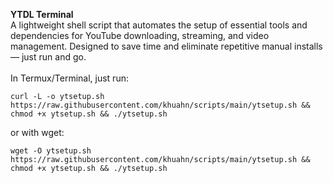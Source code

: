 <b>YTDL Terminal</b>
<br>
A lightweight shell script that automates the setup of essential tools and dependencies for YouTube downloading, streaming, and video management. Designed to save time and eliminate repetitive manual installs — just run and go.
<br>
<br>
In Termux/Terminal, just run: <BR>
```
curl -L -o ytsetup.sh https://raw.githubusercontent.com/khuahn/scripts/main/ytsetup.sh && chmod +x ytsetup.sh && ./ytsetup.sh
```
or with wget:
```
wget -O ytsetup.sh https://raw.githubusercontent.com/khuahn/scripts/main/ytsetup.sh && chmod +x ytsetup.sh && ./ytsetup.sh
```
